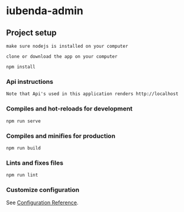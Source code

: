 # iubenda-admin

## Project setup

```
make sure nodejs is installed on your computer
```

```
clone or download the app on your computer
```

```
npm install
```

### Api instructions

```
Note that Api's used in this application renders http://localhost
```

### Compiles and hot-reloads for development

```
npm run serve
```

### Compiles and minifies for production

```
npm run build
```

### Lints and fixes files

```
npm run lint
```

### Customize configuration

See [Configuration Reference](https://cli.vuejs.org/config/).
